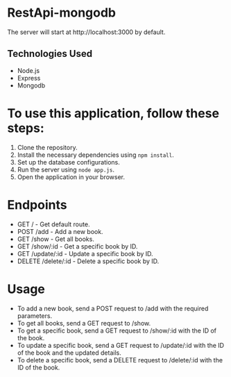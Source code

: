 # RestApi-mongodb
The server will start at http://localhost:3000 by default.

<h2>Technologies Used</h2>

<p>
    <ul>
        <li>Node.js</li>
        <li>Express</li>
        <li>Mongodb</li>
    </ul>
</p>

# To use this application, follow these steps:
<ol>
    <li>Clone the repository.</li>
    <li>Install the necessary dependencies using <code>npm install</code>.</li>
    <li>Set up the database configurations.</li>
    <li>Run the server using <code>node app.js</code>.</li>
    <li>Open the application in your browser.</li>
</ol>

# Endpoints
<ul>
<li>GET / - Get default route.</li>
<li>POST /add - Add a new book.</li>
<li>GET /show - Get all books.</li>
<li>GET /show/:id - Get a specific book by ID.</li>
<li>GET /update/:id - Update a specific book by ID.</li>
<li>DELETE /delete/:id - Delete a specific book by ID.</li>
</ul>

# Usage
<ul>
<li>To add a new book, send a POST request to /add with the required parameters.</li>
<li>To get all books, send a GET request to /show.</li>
<li>To get a specific book, send a GET request to /show/:id with the ID of the book.</li>
<li>To update a specific book, send a GET request to /update/:id with the ID of the book and the updated details.</li>
<li>To delete a specific book, send a DELETE request to /delete/:id with the ID of the book.</li>
</ul>
